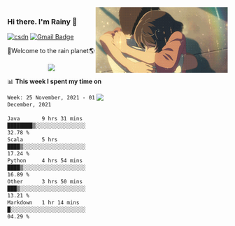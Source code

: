 <img  align='right' height="150" src="https://github.com/LikeRainDay/LikeRainDay/blob/master/pic/img_rain_1.gif?raw=true">



### Hi there. I'm Rainy :lemon:

[![csdn](https://img.shields.io/badge/-csdn-c14438?style=flat-square&logo=c&logoColor=white)](https://blog.csdn.net/qq_15807167)
[![Gmail Badge](https://img.shields.io/badge/-gmail-c14438?style=flat-square&logo=Gmail&logoColor=white&link=mailto:houshuai0816@gmail.com)](mailto:houshuai0816@gmail.com)

🚀Welcome to the rain planet🌎

<center>
<img align='center'  src="https://source.unsplash.com/random/1200x600">
</center>

📊 **This week I spent my time on**

<img align='right'   width="300" src="https://github-readme-stats.vercel.app/api?username=LikeRainDay&show_icons=true&title_color=fff&icon_color=79ff97&text_color=9f9f9f&bg_color=151515">

<!--START_SECTION:waka-->
```text
Week: 25 November, 2021 - 01 December, 2021

Java       9 hrs 31 mins   ████████▒░░░░░░░░░░░░░░░░   32.78 % 
Scala      5 hrs           ████▒░░░░░░░░░░░░░░░░░░░░   17.24 % 
Python     4 hrs 54 mins   ████▒░░░░░░░░░░░░░░░░░░░░   16.89 % 
Other      3 hrs 50 mins   ███▒░░░░░░░░░░░░░░░░░░░░░   13.21 % 
Markdown   1 hr 14 mins    █░░░░░░░░░░░░░░░░░░░░░░░░   04.29 % 
```
<!--END_SECTION:waka-->
